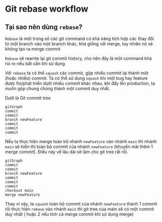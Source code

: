 # Git rebase workflow

## Tại sao nên dùng `rebase`?

`Rebase` là một trong số các git command có khả năng tích hợp các thay đổi từ một branch vào một branch khác, khá giống với merge, tuy nhiên nó sẽ không tạo ra merge commit

`Rebase` sẽ rewrite lại git commit history, cho nên đây là một command khá rủi ro nếu bất cẩn khi sử dụng

Với `rebase` ta có thể `squash` các commit, gộp nhiều commit lại thành một (hoặc nhiều) commit. Ta có thể sử dụng `squash` khi một bug hay feature được fix/phát triển dưới nhiều commit khác nhau, khi đẩy lên production, ta muốn gộp chung chúng thành một commit duy nhất.

Dưới là Git commit tree

```mermaid
gitGraph
commit
commit
branch newFeature
commit
commit
commit
```

Nếu ta thực hiện merge toàn bộ nhánh `newFeature` vào nhánh `main` thì nhánh `main` sẽ hiển thị toàn bộ commit của nhánh `newFeature` (khuyến mãi thêm 1 merge commit). Điều này về lâu dài sẽ làm cho git tree rất rối.

```mermaid
gitGraph
commit
commit
branch newFeature
commit
commit
commit
checkout main
merge newFeature
```

Thay vì vậy, ta `squash` toàn bộ commit của nhánh `newFeature` thành 1 commit rồi thực hiện `rebase` vào nhánh `main` thì git tree của main sẽ có một commit duy nhất ( hoặc 2 nếu tính cả merge commit khi sử dụng merge)